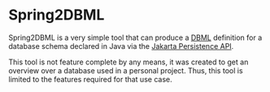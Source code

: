 # Spring2DBML


Spring2DBML is a very simple tool that can produce a [DBML](https://dbml.dbdiagram.io/home) definition for a database schema declared in Java via the [Jakarta Persistence API](https://jakarta.ee/specifications/persistence/).

This tool is not feature complete by any means, it was created to get an overview over a database used in a personal project. Thus, this tool is limited to the features required for that use case.



